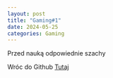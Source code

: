 ```yaml
---
layout: post
title: "Gaming#1"
date: 2024-05-25
categories: Gaming
---
```

Przed nauką odpowiednie szachy

Wróc do Github [Tutaj][Tutaj-1]

[Tutaj-1]: https://github.com/pjoterkrk69/
